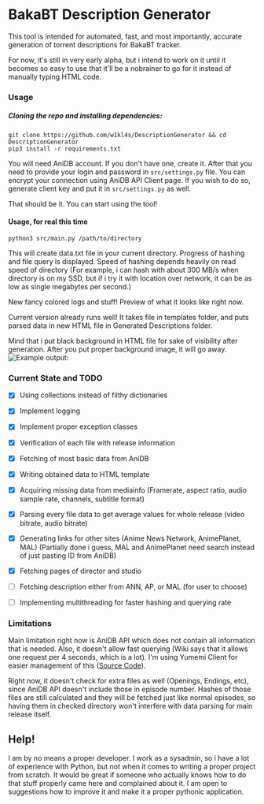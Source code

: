 # BakaBT Description Generator
This tool is intended for automated, fast, and most importantly, accurate generation of torrent descriptions for BakaBT tracker.

For now, it's still in very early alpha, but i intend to work on it until it becomes so easy to use that it'll be a nobrainer to go for it instead of manually typing HTML code.

### Usage
##### Cloning the repo and installing dependencies: 

    git clone https://github.com/w1kl4s/DescriptionGenerator && cd DescriptionGenerator
    pip3 install -r requirements.txt
You will need AniDB account. If you don't have one, create it. After that you need to provide your login and password in `src/settings.py` file.
You can encrypt your connection using AniDB API Client page. If you wish to do so, generate client key and put it in `src/settings.py` as well.

That should be it. You can start using the tool!
#### Usage, for real this time
    python3 src/main.py /path/to/directory
This will create data.txt file in your current directory. Progress of hashing and file query is displayed.
Speed of hashing depends heavily on read speed of directory (For example, i can hash with about 300 MB/s when directory is on my SSD, but if i try it with location over network, it can be as low as single megabytes per second.)

New fancy colored logs and stuff! Preview of what it looks like right now.

Current version already runs well! It takes file in templates folder, and puts parsed data in new HTML file in Generated Descriptions folder.

Mind that i put black background in HTML file for sake of visibility after generation. After you put proper background image, it will go away.
![Example output:](https://i.imgur.com/1cUl74F.png)

### Current State and TODO

- [x] Using collections instead of filthy dictionaries

- [x] Implement logging

- [x] Implement proper exception classes

- [x] Verification of each file with release information

- [x] Fetching of most basic data from AniDB

- [x] Writing obtained data to HTML template

- [x] Acquiring missing data from mediainfo (Framerate, aspect ratio, audio sample rate, channels, subtitle format)

- [x] Parsing every file data to get average values for whole release (video bitrate, audio bitrate)

- [x] Generating links for other sites (Anime News Network, AnimePlanet, MAL) (Partially done i guess, MAL and AnimePlanet need search instead of just pasting ID from AniDB)

- [x] Fetching pages of director and studio

- [ ] Fetching description either from ANN, AP, or MAL (for user to choose)

- [ ] Implementing multithreading for faster hashing and querying rate
### Limitations
Main limitation right now is AniDB API which does not contain all information that is needed. Also, it doesn't allow fast querying (Wiki says that it allows one request per 4 seconds, which is a lot). I'm using Yumemi Client for easier management of this ([Source Code](https://github.com/fpob/yumemi)).

Right now, it doesn't check for extra files as well (Openings, Endings, etc), since AniDB API doesn't include those in episode number. Hashes of those files are still calculated and they will be fetched just like normal episodes, so having them in checked directory won't interfere with data parsing for main release itself.

## Help!

I am by no means a proper developer. I work as a sysadmin, so i have a lot of experience with Python, but not when it comes to writing a proper project from scratch. It would be great if someone who actually knows how to do that stuff properly came here and complained about it. I am open to suggestions how to improve it and make it a proper pythonic application.

